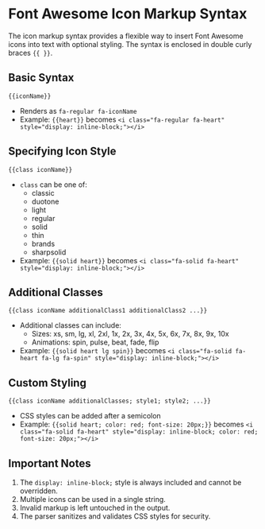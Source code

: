 # Font Awesome Icon Markup Syntax

The icon markup syntax provides a flexible way to insert Font Awesome icons into text with optional styling. The syntax is enclosed in double curly braces `{{ }}`.

## Basic Syntax

```
{{iconName}}
```

- Renders as `fa-regular fa-iconName`
- Example: `{{heart}}` becomes `<i class="fa-regular fa-heart" style="display: inline-block;"></i>`

## Specifying Icon Style

```
{{class iconName}}
```

- `class` can be one of:
  - classic
  - duotone
  - light
  - regular
  - solid
  - thin
  - brands
  - sharpsolid
- Example: `{{solid heart}}` becomes `<i class="fa-solid fa-heart" style="display: inline-block;"></i>`

## Additional Classes

```
{{class iconName additionalClass1 additionalClass2 ...}}
```

- Additional classes can include:
  - Sizes: xs, sm, lg, xl, 2xl, 1x, 2x, 3x, 4x, 5x, 6x, 7x, 8x, 9x, 10x
  - Animations: spin, pulse, beat, fade, flip
- Example: `{{solid heart lg spin}}` becomes `<i class="fa-solid fa-heart fa-lg fa-spin" style="display: inline-block;"></i>`

## Custom Styling

```
{{class iconName additionalClasses; style1; style2; ...}}
```

- CSS styles can be added after a semicolon
- Example: `{{solid heart; color: red; font-size: 20px;}}` becomes `<i class="fa-solid fa-heart" style="display: inline-block; color: red; font-size: 20px;"></i>`

## Important Notes

1. The `display: inline-block;` style is always included and cannot be overridden.
2. Multiple icons can be used in a single string.
3. Invalid markup is left untouched in the output.
4. The parser sanitizes and validates CSS styles for security.
